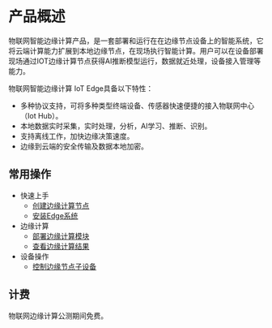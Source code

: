 # 产品概述

物联网智能边缘计算产品，是一套部署和运行在在边缘节点设备上的智能系统，它将云端计算能力扩展到本地边缘节点，在现场执行智能计算。用户可以在设备部署现场通过IOT边缘计算节点获得AI推断模型运行，数据就近处理，设备接入管理等能力。

物联网智能边缘计算 IoT Edge具备以下特性：

- 多种协议支持，可将多种类型终端设备、传感器快速便捷的接入物联网中心（Iot Hub）。
- 本地数据实时采集，实时处理，分析，AI学习、推断、识别。
- 支持离线工作，加快边缘决策速度。
- 边缘到云端的安全传输及数据本地加密。

## 常用操作

- 快速上手
  - [创建边缘计算节点](../Getting-Started/Create-Edgenode.md)
  - [安装Edge系统](../Getting-Started/Install-Edge-System.md)
- 边缘计算
  - [部署边缘计算模块](../Operation-Guide/Edge-Module/Deploy-Edge-Module.md)
  - [查看边缘计算结果](../Operation-Guide/Edge-Module/View-Module-Result.md)
- 设备操作
  - [控制边缘节点子设备](../Best-Practices/Control-Device.md)

## 计费

物联网边缘计算公测期间免费。
